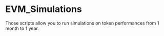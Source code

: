 # EVM_Simulations
Those scripts allow you to run simulations on token performances from 1 month to 1 year.
